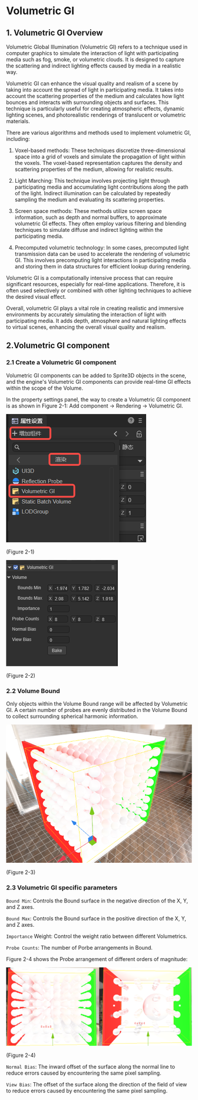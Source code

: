 # Volumetric GI

## 1. Volumetric GI Overview

Volumetric Global Illumination (Volumetric GI) refers to a technique used in computer graphics to simulate the interaction of light with participating media such as fog, smoke, or volumetric clouds. It is designed to capture the scattering and indirect lighting effects caused by media in a realistic way.

Volumetric GI can enhance the visual quality and realism of a scene by taking into account the spread of light in participating media. It takes into account the scattering properties of the medium and calculates how light bounces and interacts with surrounding objects and surfaces. This technique is particularly useful for creating atmospheric effects, dynamic lighting scenes, and photorealistic renderings of translucent or volumetric materials.

There are various algorithms and methods used to implement volumetric GI, including:

1. Voxel-based methods: These techniques discretize three-dimensional space into a grid of voxels and simulate the propagation of light within the voxels. The voxel-based representation captures the density and scattering properties of the medium, allowing for realistic results.

2. Light Marching: This technique involves projecting light through participating media and accumulating light contributions along the path of the light. Indirect illumination can be calculated by repeatedly sampling the medium and evaluating its scattering properties.

3. Screen space methods: These methods utilize screen space information, such as depth and normal buffers, to approximate volumetric GI effects. They often employ various filtering and blending techniques to simulate diffuse and indirect lighting within the participating media.

3. Precomputed volumetric technology: In some cases, precomputed light transmission data can be used to accelerate the rendering of volumetric GI. This involves precomputing light interactions in participating media and storing them in data structures for efficient lookup during rendering.

Volumetric GI is a computationally intensive process that can require significant resources, especially for real-time applications. Therefore, it is often used selectively or combined with other lighting techniques to achieve the desired visual effect.

Overall, volumetric GI plays a vital role in creating realistic and immersive environments by accurately simulating the interaction of light with participating media. It adds depth, atmosphere and natural lighting effects to virtual scenes, enhancing the overall visual quality and realism.

## 2.Volumetric GI component

### 2.1 Create a Volumetric GI component

Volumetric GI components can be added to Sprite3D objects in the scene, and the engine's Volumetric GI components can provide real-time GI effects within the scope of the Volume.

In the property settings panel, the way to create a Volumetric GI component is as shown in Figure 2-1: Add component -> Rendering -> Volumetric GI.

![2-1](img/2-1.png)

(Figure 2-1)

![2-2](img/2-2.png)

(Figure 2-2)

### 2.2 Volume Bound

Only objects within the Volume Bound range will be affected by Volumetric GI. A certain number of probes are evenly distributed in the Volume Bound to collect surrounding spherical harmonic information.

![2-3](img/2-3.png)

(Figure 2-3)

### 2.3 Volumetric GI specific parameters

`Bound Min`: Controls the Bound surface in the negative direction of the X, Y, and Z axes.

`Bound Max`: Controls the Bound surface in the positive direction of the X, Y, and Z axes.

`Importance` Weight: Control the weight ratio between different Volumetrics.

`Probe Counts`: The number of Porbe arrangements in Bound.

Figure 2-4 shows the Probe arrangement of different orders of magnitude:

![2-4](img/2-4.png)

(Figure 2-4)

`Normal Bias`: The inward offset of the surface along the normal line to reduce errors caused by encountering the same pixel sampling.

`View Bias`: The offset of the surface along the direction of the field of view to reduce errors caused by encountering the same pixel sampling.




